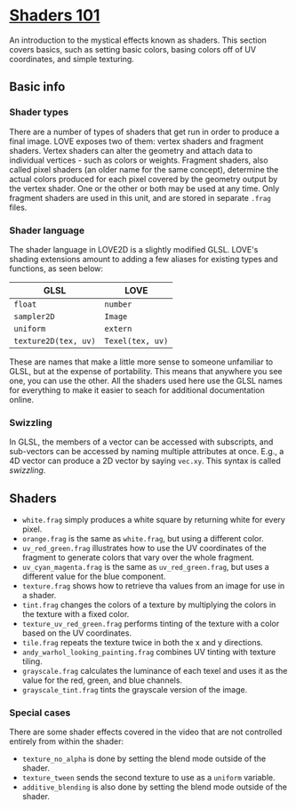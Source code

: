 # [Shaders 101](https://www.youtube.com/watch?v=T-HXmQAMhG0)

An introduction to the mystical effects known as shaders. This section covers basics, such as setting basic colors, basing colors off of UV coordinates, and simple texturing.

## Basic info

### Shader types

There are a number of types of shaders that get run in order to produce a final image. LOVE exposes two of them: vertex shaders and fragment shaders. Vertex shaders can alter the geometry and attach data to individual vertices - such as colors or weights. Fragment shaders, also called pixel shaders (an older name for the same concept), determine the actual colors produced for each pixel covered by the geometry output by the vertex shader. One or the other or both may be used at any time. Only fragment shaders are used in this unit, and are stored in separate `.frag` files.

### Shader language

The shader language in LOVE2D is a slightly modified GLSL. LOVE's shading extensions amount to adding a few aliases for existing types and functions, as seen below:

| GLSL | LOVE |
| --- | --- |
| `float` | `number` |
| `sampler2D` | `Image` |
| `uniform` | `extern` |
| `texture2D(tex, uv)` | `Texel(tex, uv)` |

These are names that make a little more sense to someone unfamiliar to GLSL, but at the expense of portability. This means that anywhere you see one, you can use the other. All the shaders used here use the GLSL names for everything to make it easier to seach for additional documentation online.

### Swizzling

In GLSL, the members of a vector can be accessed with subscripts, and sub-vectors can be accessed by naming multiple attributes at once. E.g., a 4D vector can produce a 2D vector by saying `vec.xy`. This syntax is called *swizzling*.

## Shaders

* `white.frag` simply produces a white square by returning white for every pixel.
* `orange.frag` is the same as `white.frag`, but using a different color.
* `uv_red_green.frag` illustrates how to use the UV coordinates of the fragment to generate colors that vary over the whole fragment.
* `uv_cyan_magenta.frag` is the same as `uv_red_green.frag`, but uses a different value for the blue component.
* `texture.frag` shows how to retrieve tha values from an image for use in a shader.
* `tint.frag` changes the colors of a texture by multiplying the colors in the texture with a fixed color.
* `texture_uv_red_green.frag` performs tinting of the texture with a color based on the UV coordinates.
* `tile.frag` repeats the texture twice in both the x and y directions.
* `andy_warhol_looking_painting.frag` combines UV tinting with texture tiling.
* `grayscale.frag` calculates the luminance of each texel and uses it as the value for the red, green, and blue channels.
* `grayscale_tint.frag` tints the grayscale version of the image.

### Special cases

There are some shader effects covered in the video that are not controlled entirely from within the shader:

* `texture_no_alpha` is done by setting the blend mode outside of the shader.
* `texture_tween` sends the second texture to use as a `uniform` variable.
* `additive_blending` is also done by setting the blend mode outside of the shader.
